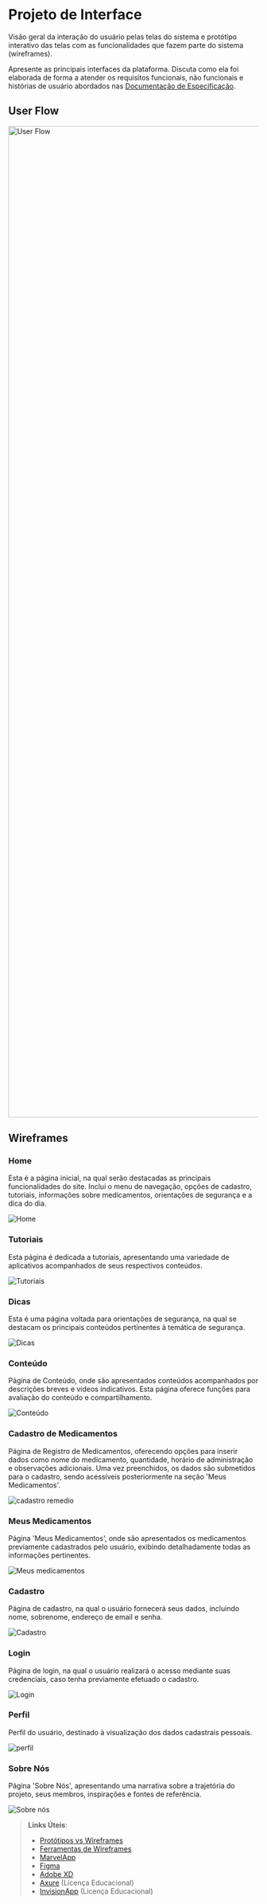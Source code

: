 
# Projeto de Interface

Visão geral da interação do usuário pelas telas do sistema e protótipo interativo das telas com as funcionalidades que fazem parte do sistema (wireframes).

 Apresente as principais interfaces da plataforma. Discuta como ela foi elaborada de forma a atender os requisitos funcionais, não funcionais e histórias de usuário abordados nas <a href="2-Especificação do Projeto.md"> Documentação de Especificação</a>.

## User Flow

<img width="1992" alt="User Flow" src="https://github.com/ICEI-PUC-Minas-PMV-SI/pmv-si-2024-1-pe1-t5-60tech/assets/71785328/4b754f0e-8c26-4220-9f72-a6e1725e51e3">


## Wireframes


### Home

Esta é a página inicial, na qual serão destacadas as principais funcionalidades do site. Inclui o menu de navegação, opções de cadastro, tutoriais, informações sobre medicamentos, orientações de segurança e a dica do dia.

![Home](https://github.com/ICEI-PUC-Minas-PMV-SI/pmv-si-2024-1-pe1-t5-60tech/assets/123830292/b045d41d-0ce6-45f1-8cc4-170941b09dc0)



### Tutoriais
Esta página é dedicada a tutoriais, apresentando uma variedade de aplicativos acompanhados de seus respectivos conteúdos.

![Tutoriais](https://github.com/ICEI-PUC-Minas-PMV-SI/pmv-si-2024-1-pe1-t5-60tech/assets/161092266/50b55113-437c-4c52-99a2-b55be4d436a1)

### Dicas
Esta é uma página voltada para orientações de segurança, na qual se destacam os principais conteúdos pertinentes à temática de segurança.

![Dicas](https://github.com/ICEI-PUC-Minas-PMV-SI/pmv-si-2024-1-pe1-t5-60tech/assets/161092266/06d98440-db0e-4a15-b87a-359335e8b76d)


### Conteúdo
Página de Conteúdo, onde são apresentados conteúdos acompanhados por descrições breves e vídeos indicativos. Esta página oferece funções para avaliação do conteúdo e compartilhamento.

![Conteúdo](https://github.com/ICEI-PUC-Minas-PMV-SI/pmv-si-2024-1-pe1-t5-60tech/assets/161092266/59d7255e-c038-424e-80ae-85c3cec8c74e)


### Cadastro de Medicamentos
Página de Registro de Medicamentos, oferecendo opções para inserir dados como nome do medicamento, quantidade, horário de administração e observações adicionais. Uma vez preenchidos, os dados são submetidos para o cadastro, sendo acessíveis posteriormente na seção 'Meus Medicamentos'.

![cadastro remedio](https://github.com/ICEI-PUC-Minas-PMV-SI/pmv-si-2024-1-pe1-t5-60tech/assets/161092266/bf50e155-69cd-4a79-a0b8-682f194dd047)


### Meus Medicamentos
Página 'Meus Medicamentos', onde são apresentados os medicamentos previamente cadastrados pelo usuário, exibindo detalhadamente todas as informações pertinentes.

![Meus medicamentos](https://github.com/ICEI-PUC-Minas-PMV-SI/pmv-si-2024-1-pe1-t5-60tech/assets/161092266/da8f685a-f78c-4858-8bfe-570440f9f488)


### Cadastro
Página de cadastro, na qual o usuário fornecerá seus dados, incluindo nome, sobrenome, endereço de email e senha.

![Cadastro](https://github.com/ICEI-PUC-Minas-PMV-SI/pmv-si-2024-1-pe1-t5-60tech/assets/123830292/f991fff3-e468-4651-a75f-c431fcb92a6c)




### Login
Página de login, na qual o usuário realizará o acesso mediante suas credenciais, caso tenha previamente efetuado o cadastro.

![Login](https://github.com/ICEI-PUC-Minas-PMV-SI/pmv-si-2024-1-pe1-t5-60tech/assets/123830292/5e5bc5f6-e295-4bdd-aba2-9e589daa0fa6)




### Perfil
Perfil do usuário, destinado à visualização dos dados cadastrais pessoais.

![perfil](https://github.com/ICEI-PUC-Minas-PMV-SI/pmv-si-2024-1-pe1-t5-60tech/assets/161092266/092b6f69-30a3-4d1b-81d0-23f564012fac)



### Sobre Nós
Página 'Sobre Nós', apresentando uma narrativa sobre a trajetória do projeto, seus membros, inspirações e fontes de referência.

![Sobre nós](https://github.com/ICEI-PUC-Minas-PMV-SI/pmv-si-2024-1-pe1-t5-60tech/assets/123830292/ef2f19a6-4650-47d8-9863-c7b8c9350ebe)





 
> **Links Úteis**:
> - [Protótipos vs Wireframes](https://www.nngroup.com/videos/prototypes-vs-wireframes-ux-projects/)
> - [Ferramentas de Wireframes](https://rockcontent.com/blog/wireframes/)
> - [MarvelApp](https://marvelapp.com/developers/documentation/tutorials/)
> - [Figma](https://www.figma.com/)
> - [Adobe XD](https://www.adobe.com/br/products/xd.html#scroll)
> - [Axure](https://www.axure.com/edu) (Licença Educacional)
> - [InvisionApp](https://www.invisionapp.com/) (Licença Educacional)
